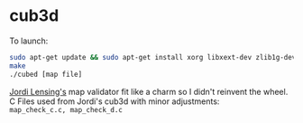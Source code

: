 # cub3d

To launch:
```bash
sudo apt-get update && sudo apt-get install xorg libxext-dev zlib1g-dev libbsd-dev
make
./cubed [map file]
```

[Jordi Lensing's](https://github.com/axenth) map validator fit like a charm so I didn't reinvent the wheel.<br />
C Files used from Jordi's cub3d with minor adjustments:<br />
`map_check_c.c, map_check_d.c` 
